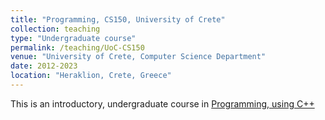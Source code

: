 ```yaml
---
title: "Programming, CS150, University of Crete"
collection: teaching
type: "Undergraduate course"
permalink: /teaching/UoC-CS150
venue: "University of Crete, Computer Science Department"
date: 2012-2023
location: "Heraklion, Crete, Greece"
---
```


This is an introductory, undergraduate course in [Programming, using C++](https://www.csd.uoc.gr/CSD/index.jsp?content=courses_catalog&openmenu=demoAcc3&lang=en&course=10)

<!-- Heading 1
======

Heading 2
======

Heading 3
======

-->